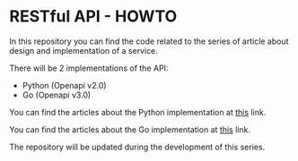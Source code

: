 # RESTful API - HOWTO
In this repository you can find the code related to the series of article about design and implementation of a service.

There will be 2 implementations of the API:

* Python (Openapi v2.0)
* Go     (Openapi v3.0)



You can find the articles about the Python implementation at [this](https://medium.com/@daniele.dapuzzo/restful-api-how-to-part-1-design-4f89803dff15) link.

You can find the articles about the Go implementation at [this]() link.

The repository will be updated during the development of this series.

